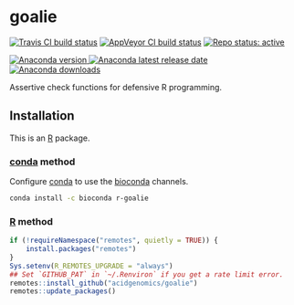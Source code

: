 # goalie

[![Travis CI build status](https://travis-ci.com/acidgenomics/goalie.svg?branch=master)](https://travis-ci.com/acidgenomics/goalie)
[![AppVeyor CI build status](https://ci.appveyor.com/api/projects/status/81he1lj6usgke7x2?svg=true)](https://ci.appveyor.com/project/mjsteinbaugh/goalie)
[![Repo status: active](https://www.repostatus.org/badges/latest/active.svg)](https://www.repostatus.org/#active)

[![Anaconda version](https://anaconda.org/bioconda/r-goalie/badges/version.svg) ![Anaconda latest release date](https://anaconda.org/bioconda/r-goalie/badges/latest_release_date.svg) ![Anaconda downloads](https://anaconda.org/bioconda/r-goalie/badges/downloads.svg)](https://anaconda.org/bioconda/r-goalie)

Assertive check functions for defensive R programming.

## Installation

This is an [R][] package.

### [conda][] method

Configure [conda][] to use the [bioconda][] channels.

```bash
conda install -c bioconda r-goalie
```

### [R][] method

```r
if (!requireNamespace("remotes", quietly = TRUE)) {
    install.packages("remotes")
}
Sys.setenv(R_REMOTES_UPGRADE = "always")
## Set `GITHUB_PAT` in `~/.Renviron` if you get a rate limit error.
remotes::install_github("acidgenomics/goalie")
remotes::update_packages()
```

[BiocManager]: https://cran.r-project.org/package=BiocManager
[bioconda]: https://bioconda.github.io/
[Bioconductor]: https://bioconductor.org/
[conda]: https://conda.io/
[R]: https://www.r-project.org/
